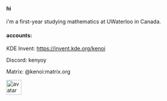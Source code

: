 #### hi
i'm a first-year studying mathematics at UWaterloo in Canada.

#### accounts:

KDE Invent: https://invent.kde.org/kenoi

Discord: kenyoy

Matrix: @kenoi:matrix.org

<img src="https://github.com/user-attachments/assets/1ef2f84f-2603-4117-bbd4-7899ff95999e" width="40px" alt="avatar">
